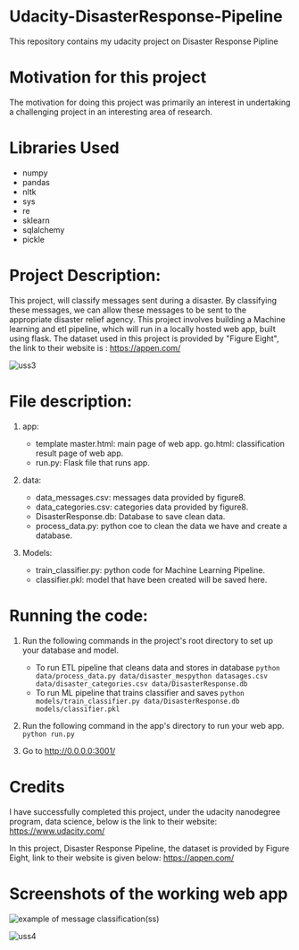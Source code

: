 # Udacity-DisasterResponse-Pipeline

This repository contains my udacity project on Disaster Response Pipline

# Motivation for this project
The motivation for doing this project was primarily an interest in undertaking a challenging project in an interesting area of research.

# Libraries Used
- numpy 
- pandas 
- nltk
- sys
- re
- sklearn 
- sqlalchemy
- pickle

# Project Description:
This project, will classify messages sent during a disaster. By classifying these messages, we can allow these messages to be sent to the appropriate disaster relief agency. This project involves building a Machine learning and etl pipeline, which will run in a locally hosted web app, built using flask. The dataset used in this project is provided by "Figure Eight", the link to their website is : https://appen.com/

![uss3](https://user-images.githubusercontent.com/72887048/125740623-2af6f107-26ae-4b53-bf9e-2508839583cb.png)



# File description:
1) app:
   - template
            master.html: main page of web app.
            go.html: classification result page of web app.
   - run.py: Flask file that runs app.

2) data:
   - data_messages.csv: messages data provided by figure8.
   - data_categories.csv: categories data provided by figure8.
   - DisasterResponse.db: Database to save clean data.
   - process_data.py: python coe to clean the data we have and create a database.

3) Models:
   - train_classifier.py: python code for Machine Learning Pipeline.
   - classifier.pkl: model that have been created will be saved here.

# Running the code:
1. Run the following commands in the project's root directory to set up your database and model.

    - To run ETL pipeline that cleans data and stores in database
        `python data/process_data.py data/disaster_mespython datasages.csv data/disaster_categories.csv data/DisasterResponse.db`
    - To run ML pipeline that trains classifier and saves
        `python models/train_classifier.py data/DisasterResponse.db models/classifier.pkl`

2. Run the following command in the app's directory to run your web app.
    `python run.py`

3. Go to http://0.0.0.0:3001/


# Credits

I have successfully completed this project, under the udacity nanodegree program, data science, below is the link to their website:
https://www.udacity.com/

In this project, Disaster Response Pipeline, the dataset is provided by Figure Eight, link to their website is given below:
https://appen.com/

# Screenshots of the working web app

![example of message classification(ss)](https://user-images.githubusercontent.com/72887048/125740712-7f0e7cb1-d247-4a1e-b1a0-39f752121684.png)


![uss4](https://user-images.githubusercontent.com/72887048/125740748-4577293c-ab1e-4c5a-8f75-ecad4ebf5648.png)







    
